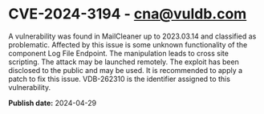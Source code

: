 # CVE-2024-3194 - cna@vuldb.com

A vulnerability was found in MailCleaner up to 2023.03.14 and classified as problematic. Affected by this issue is some unknown functionality of the component Log File Endpoint. The manipulation leads to cross site scripting. The attack may be launched remotely. The exploit has been disclosed to the public and may be used. It is recommended to apply a patch to fix this issue. VDB-262310 is the identifier assigned to this vulnerability.

**Publish date:** 2024-04-29

